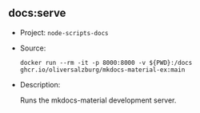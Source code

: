 ## docs:serve

-   Project: `node-scripts-docs`
-   Source:

    ```shell
    docker run --rm -it -p 8000:8000 -v ${PWD}:/docs ghcr.io/oliversalzburg/mkdocs-material-ex:main
    ```

-   Description:

    Runs the mkdocs-material development server.
